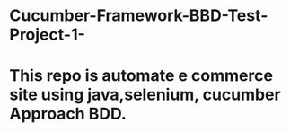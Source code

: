 # Cucumber-Framework-BBD-Test-Project-1-
# This repo is automate e commerce site using java,selenium, cucumber Approach BDD.
